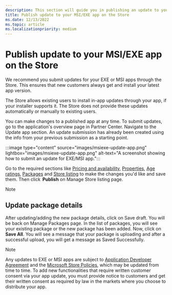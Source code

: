 ```yaml
---
description: This section will guide you in publishing an update to your MSI/EXE app on the Store.
title: Publish update to your MSI/EXE app on the Store
ms.date: 12/13/2022
ms.topic: article
ms.localizationpriority: medium
---
```


# Publish update to your MSI/EXE app on the Store

We recommend you submit updates for your EXE or MSI apps through the Store. This ensures that new customers always get and install your latest app version.

The Store allows existing users to install in-app updates through your app, if your installer supports it. The Store does not provide these updates automatically or manually to existing users.

You can make changes to a published app at any time. To submit updates, go to the application's overview page in Partner Center. Navigate to the Update app section. An update submission has already been created using the info from your previous submission as a starting point.

:::image type="content" source="images/msiexe-update-app.png" lightbox="images/msiexe-update-app.png" alt-text="A screenshot showing how to submit an update for EXE/MSI app.":::

Go to the required sections like [Pricing and availability](./price-and-availability.md), [Properties](./enter-app-properties.md), [Age ratings](./age-ratings.md), [Packages](./upload-app-packages.md) and [Store listing](./create-app-store-listing.md) to make the changes you'd like and save them. Then click  **Publish** on Manage Store listing page.

> [!NOTE]
>
> ## Update package details
>
> After updating/adding the new package details, click on Save draft. You will be back on Manage Packages page. In the list of packages, you will see your existing package or the new package has been added. Now, click on **Save All**. You will see a message that your package is uploading and after a successful upload, you will get a message as Saved Successfully.

> [!NOTE]
> Any updates to EXE or MSI apps are subject to [Application Developer Agreement](/legal/windows/agreements/app-developer-agreement) and the [Microsoft Store Policies](../../store-policies.md), which may be updated from time to time. To add new functionalities that require written customer consent via your app update, you must provide notice to customers and get their written consent as required by law in the markets where you choose to distribute your app.
